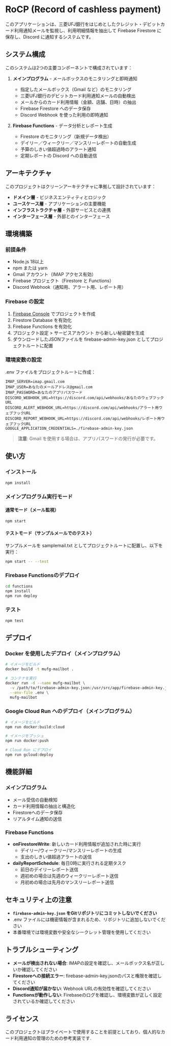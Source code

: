 # RoCP (Record of cashless payment)

このアプリケーションは、三菱UFJ銀行をはじめとしたクレジット・デビットカード利用通知メールを監視し、利用明細情報を抽出して Firebase Firestore に保存し、Discord に通知するシステムです。

## システム構成

このシステムは2つの主要コンポーネントで構成されています：

1. **メインプログラム** - メールボックスのモニタリングと即時通知
   - 指定したメールボックス（Gmail など）のモニタリング
   - 三菱UFJ銀行のデビットカード利用通知メールの自動検出
   - メールからのカード利用情報（金額、店舗、日時）の抽出
   - Firebase Firestore へのデータ保存
   - Discord Webhook を使った利用の即時通知

2. **Firebase Functions** - データ分析とレポート生成
   - Firestore のモニタリング（新規データ検出）
   - デイリー／ウィークリー／マンスリーレポートの自動生成
   - 予算のしきい値超過時のアラート通知
   - 定期レポートの Discord への自動送信

## アーキテクチャ

このプロジェクトはクリーンアーキテクチャに準拠して設計されています：

- **ドメイン層** - ビジネスエンティティとロジック
- **ユースケース層** - アプリケーションの主要機能
- **インフラストラクチャ層** - 外部サービスとの連携
- **インターフェース層** - 外部とのインターフェース

## 環境構築

### 前提条件

- Node.js 18以上
- npm または yarn
- Gmail アカウント（IMAP アクセス有効）
- Firebase プロジェクト（Firestore と Functions）
- Discord Webhook（通知用、アラート用、レポート用）

### Firebase の設定

1. [Firebase Console](https://console.firebase.google.com/) でプロジェクトを作成
2. Firestore Database を有効化
3. Firebase Functions を有効化
4. プロジェクト設定 > サービスアカウント から新しい秘密鍵を生成
5. ダウンロードしたJSONファイルを firebase-admin-key.json としてプロジェクトルートに配置

### 環境変数の設定

.env ファイルをプロジェクトルートに作成：

```
IMAP_SERVER=imap.gmail.com
IMAP_USER=あなたのメールアドレス@gmail.com
IMAP_PASSWORD=あなたのアプリパスワード
DISCORD_WEBHOOK_URL=https://discord.com/api/webhooks/あなたのウェブフックURL
DISCORD_ALERT_WEBHOOK_URL=https://discord.com/api/webhooks/アラート用ウェブフックURL
DISCORD_REPORT_WEBHOOK_URL=https://discord.com/api/webhooks/レポート用ウェブフックURL
GOOGLE_APPLICATION_CREDENTIALS=./firebase-admin-key.json
```

> **注意**: Gmail を使用する場合は、アプリパスワードの発行が必要です。

## 使い方

### インストール

```bash
npm install
```

### メインプログラム実行モード

#### 通常モード（メール監視）

```bash
npm start
```

#### テストモード（サンプルメールでのテスト）

サンプルメールを samplemail.txt としてプロジェクトルートに配置し、以下を実行：

```bash
npm start -- --test
```

### Firebase Functionsのデプロイ

```bash
cd functions
npm install
npm run deploy
```

### テスト

```bash
npm test
```

## デプロイ

### Docker を使用したデプロイ（メインプログラム）

```bash
# イメージをビルド
docker build -t mufg-mailbot .

# コンテナを実行
docker run -d --name mufg-mailbot \
  -v /path/to/firebase-admin-key.json:/usr/src/app/firebase-admin-key.json \
  --env-file .env \
  mufg-mailbot
```

### Google Cloud Run へのデプロイ（メインプログラム）

```bash
# イメージをビルド
npm run docker:build:cloud

# イメージをプッシュ
npm run docker:push

# Cloud Run にデプロイ
npm run gcloud:deploy
```

## 機能詳細

### メインプログラム
- メール受信の自動検知
- カード利用情報の抽出と構造化
- Firestoreへのデータ保存
- リアルタイム通知の送信

### Firebase Functions
- **onFirestoreWrite**: 新しいカード利用情報が追加された時に実行
  - デイリー/ウィークリー/マンスリーレポートの生成
  - 支出のしきい値超過アラートの送信
- **dailyReportSchedule**: 毎日0時に実行される定期タスク
  - 前日のデイリーレポート送信
  - 週初めの場合は先週のウィークリーレポート送信
  - 月初めの場合は先月のマンスリーレポート送信

## セキュリティ上の注意

- **`firebase-admin-key.json` をGitリポジトリにコミットしないでください**
- .env ファイルには機密情報が含まれるため、リポジトリに追加しないでください
- 本番環境では環境変数や安全なシークレット管理を使用してください

## トラブルシューティング

- **メールが検出されない場合**: IMAPの設定を確認し、メールボックス名が正しいか確認してください
- **Firestoreへの接続エラー**: firebase-admin-key.jsonのパスと権限を確認してください
- **Discord通知が届かない**: Webhook URLの有効性を確認してください
- **Functionsが動作しない**: Firebaseのログを確認し、環境変数が正しく設定されているか確認してください

## ライセンス

このプロジェクトはプライベートで使用することを前提としており、個人的なカード利用通知の管理のための参考実装です.